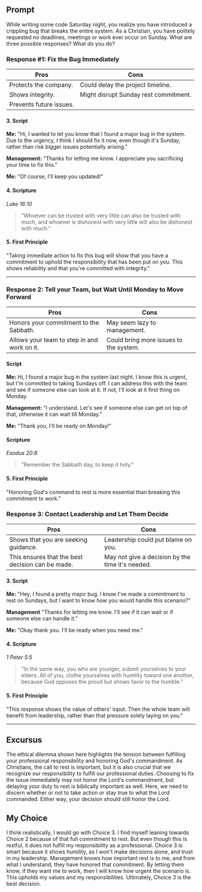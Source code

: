 ## Prompt
While writing some code Saturday night, you realize you have introduced a crippling bug that breaks the entire system. As a Christian, you have politely requested no deadlines, meetings or work ever occur on Sunday. What are three possible responses? What do you do?

### Response #1: Fix the Bug Immediately

| Pros                          | Cons                                   |
|-------------------------------|----------------------------------------|
| Protects the company.           | Could delay the project timeline.         |
| Shows integrity.                |   Might disrupt Sunday rest commitment.   |
| Prevents future issues.         |   |


#### 3. Script

**Me:** "Hi, I wanted to let you know that I found a major bug in the system. Due to the urgency, I think I should fix it now, even though it's Sunday, rather than risk bigger issues potentially arising."

**Management:** "Thanks for letting me know. I appreciate you sacrificing your time to fix this."

**Me:** "Of course, I'll keep you updated!"


#### 4. Scripture

*Luke 16:10*  
>"Whoever can be trusted with very little can also be trusted with much, and whoever is dishonest with very little will also be dishonest with much."

#### 5. First Principle
"Taking immediate action to fix this bug will show that you have a commitment to uphold the responsibility that has been put on you. This shows reliability and that you're committed with integrity."

***
### Response 2: Tell your Team, but Wait Until Monday to Move Forward


| Pros                          | Cons                                   |
|-------------------------------|----------------------------------------|
| Honors your commitment to the Sabbath.          | May seem lazy to management.        |
Allows your team to step in and work on it. | Could bring more issues to the system.       | 

#### Script

**Me:** Hi, I found a major bug in the system last night. I know this is urgent, but I'm committed to taking Sundays off. I can address this with the team and see if someone else can look at it. If not, I'll look at it first thing on Monday.

**Management:** "I understand. Let's see if someone else can get on top of that, otherwise it can wait till Monday."

**Me:** "Thank you, I'll be ready on Monday!"

#### Scripture

*Exodus 20:8* 
>"Remember the Sabbath day, to keep it holy."

#### 5. First Principle
"Honoring God's command to rest is more essential than breaking this commitment to work."

### Response 3: Contact Leadership and Let Them Decide
| Pros                          | Cons                                   |
|-------------------------------|----------------------------------------|
| Shows that you are seeking guidance.          | Leadership could put blame on you.       |
This ensures that the best decision can be made. | May not give a decision by the time it's needed.      | 

#### 3. Script

**Me:** "Hey, I found a pretty major bug. I know I've made a commitment to rest on Sundays, but I want to know how you would handle this scenario?"

**Management** "Thanks for letting me know. I'll see if it can wait or if someone else can handle it."

**Me:** "Okay thank you. I'll be ready when you need me."

#### 4. Scripture

*1 Peter 5:5* 
> "In the same way, you who are younger, submit yourselves to your elders. All of you, clothe yourselves with humility toward one another, because God opposes the proud but shows favor to the humble."

#### 5. First Principle
"This response shows the value of others' input. Then the whole team will benefit from leadership, rather than that pressure solely laying on you."
***

## Excursus
The ethical dilemma shown here highlights the tension between fulfilling your professional responsibility and honoring God's commandment. As Christians, the call to rest is important, but it is also crucial that we recognize our responsibility to fulfill our professional duties. Choosing to fix the issue immediately may not honor the Lord's commandment, but delaying your duty to rest is biblically important as well. Here, we need to discern whether or not to take action or stay true to what the Lord commanded. Either way, your decision should still honor the Lord.


## My Choice
I think realistically, I would go with Choice 3. I find myself leaning towards Choice 2 because of that full commitment to rest. But even though this is restful, it does not fulfill my responsibility as a professional. Choice 3 is smart because it shows humility, as I won't make decisions alone, and trust in my leadership. Management knows how important rest is to me, and from what I understand, they have honored that commitment. By letting them know, if they want me to work, then I will know how urgent the scenario is. This upholds my values and my responsibilities. Ultimately, Choice 3 is the best decision.